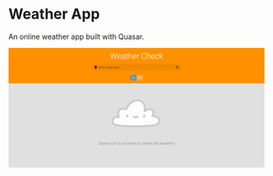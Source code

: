 # Weather App

An online weather app built with Quasar.

![Image of website](https://github.com/kailongli27/Weather-App/blob/master/weather-preview.PNG)
